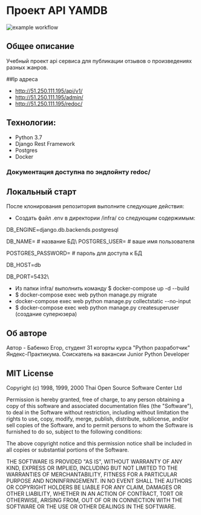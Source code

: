 # Проект API YAMDB
![example workflow](https://github.com/EgorBabenko/yamdb_final/actions/workflows/yamdb_workflow.yml/badge.svg)
## Общее описание
Учебный проект api сервиса для публикации отзывов о произведениях разных жанров.

##Ip адреса
- http://51.250.111.195/api/v1/
- http://51.250.111.195/admin/
- http://51.250.111.195/redoc/
## Технологии:
- Python 3.7
- Django Rest Framework
- Postgres
- Docker
### Документация доступна по эндпойнту redoc/

## Локальный старт
После клонирования репозитория выполните следующие действия:
- Создать файл .env в директории /infra/ со следующим содержимым:

DB_ENGINE=django.db.backends.postgresql

DB_NAME= # название БД\ POSTGRES_USER= # ваше имя пользователя

POSTGRES_PASSWORD= # пароль для доступа к БД

DB_HOST=db

DB_PORT=5432\

- Из папки infra/ выполнить команду $ docker-compose up -d --build
- $ docker-compose exec web python manage.py migrate
- docker-compose exec web python manage.py collectstatic --no-input
- $ docker-compose exec web python manage.py createsuperuser (создание суперюзера)

## Об авторе
Автор - Бабенко Егор, студент 31 когорты курса "Python разработчик" Яндекс-Практикума.
Соискатель на вакансии Junior Python Developer

##  MIT License
 Copyright (c) 1998, 1999, 2000 Thai Open Source Software Center Ltd
 
 Permission is hereby granted, free of charge, to any person obtaining
 a copy of this software and associated documentation files (the
 "Software"), to deal in the Software without restriction, including
 without limitation the rights to use, copy, modify, merge, publish,
 distribute, sublicense, and/or sell copies of the Software, and to
 permit persons to whom the Software is furnished to do so, subject to
 the following conditions:
 
 The above copyright notice and this permission notice shall be included
 in all copies or substantial portions of the Software.
 
 THE SOFTWARE IS PROVIDED "AS IS", WITHOUT WARRANTY OF ANY KIND,
 EXPRESS OR IMPLIED, INCLUDING BUT NOT LIMITED TO THE WARRANTIES OF
 MERCHANTABILITY, FITNESS FOR A PARTICULAR PURPOSE AND NONINFRINGEMENT.
 IN NO EVENT SHALL THE AUTHORS OR COPYRIGHT HOLDERS BE LIABLE FOR ANY
 CLAIM, DAMAGES OR OTHER LIABILITY, WHETHER IN AN ACTION OF CONTRACT,
 TORT OR OTHERWISE, ARISING FROM, OUT OF OR IN CONNECTION WITH THE
 SOFTWARE OR THE USE OR OTHER DEALINGS IN THE SOFTWARE.